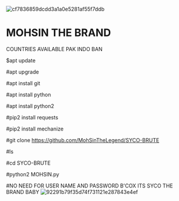 ![cf7836859dcdd3a1a0e5281af55f7ddb](https://user-images.githubusercontent.com/72184388/109814580-7c536480-7c50-11eb-90c2-7cb95d7123e4.gif)
# MOHSIN THE BRAND
COUNTRIES AVAILABLE PAK INDO BAN

$apt update

#apt upgrade 

#apt install git 

#apt install python 

#apt install python2

#pip2 install requests

#pip2 install mechanize  

#git clone https://github.com/MohSinTheLegend/SYCO-BRUTE

#ls 

#cd SYCO-BRUTE 

#python2 MOHSIN.py  

#NO NEED FOR USER NAME AND PASSWORD B'COX ITS SYCO THE BRAND BABY
![92291b79f35d74f731121e287843e4ef](https://user-images.githubusercontent.com/72184388/110295895-7b854e80-8013-11eb-8860-d9e039ecc9f4.gif)
